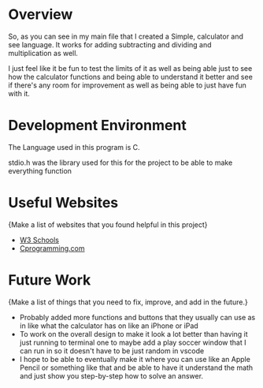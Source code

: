# Overview

So, as you can see in my main file that I created a Simple, calculator and see language. It works for adding subtracting and dividing and multiplication as well.

I just feel like it be fun to test the limits of it as well as being able just to see how the calculator functions and being able to understand it better and see if there's any room for improvement as well as being able to just have fun with it.

# Development Environment

The Language used in this program is C. 

stdio.h was the library used for this for the project to be able to make everything function

# Useful Websites

{Make a list of websites that you found helpful in this project}

- [W3 Schools](https://www.w3schools.com/c/)
- [Cprogramming.com](https://www.cprogramming.com/tutorial/c-tutorial.html?inl=hp)

# Future Work

{Make a list of things that you need to fix, improve, and add in the future.}

- Probably added more functions and buttons that they usually can use as in like what the calculator has on like an iPhone or iPad
- To work on the overall design to make it look a lot better than having it just running to terminal one to maybe add a play soccer window that I can run in so it doesn't have to be just random in vscode
- I hope to be able to eventually make it where you can use like an Apple Pencil or something like that and be able to have it understand the math and just show you step-by-step how to solve an answer.